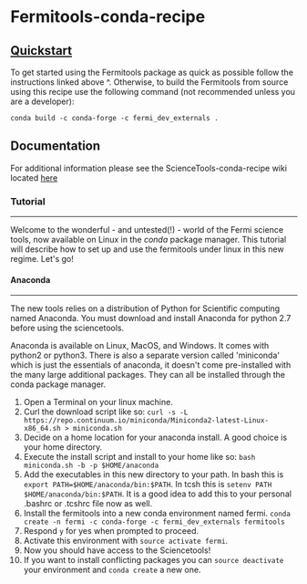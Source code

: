 # Fermitools-conda-recipe

## [Quickstart](https://github.com/fermi-lat/ScienceTools-conda-recipe/wiki/Quickstart-Guide) ##

To get started using the Fermitools package as quick as possible follow the instructions linked above ^.  Otherwise, to build the Fermitools from source using this recipe use the following command (not recommended unless you are a developer):

```
conda build -c conda-forge -c fermi_dev_externals .
```

## Documentation

For additional information please see the ScienceTools-conda-recipe wiki located [here](https://github.com/fermi-lat/ScienceTools-conda-recipe/wiki)

### Tutorial
---------

Welcome to the wonderful - and untested(!) - world of the Fermi science tools,
now available on Linux in the *conda* package manager. This tutorial will
describe how to set up and use the fermitools under linux in this new regime. 
Let's go!

#### Anaconda
--------

The new tools relies on a distribution of Python for Scientific computing named
Anaconda. You must download and install Anaconda for python 2.7 before using
the sciencetools.

Anaconda is available on Linux, MacOS, and Windows. It comes with python2 or
python3. There is also a separate version called 'miniconda' which is just the
essentials of anaconda, it doesn't come pre-installed with the many large 
additional packages. They can all be installed through the conda package
manager.

1. Open a Terminal on your linux machine.
1. Curl the download script like so: `curl -s -L
   https://repo.continuum.io/miniconda/Miniconda2-latest-Linux-x86_64.sh >
   miniconda.sh`
1. Decide on a home location for your anaconda install. A good choice is your
   home directory.
1. Execute the install script and install to your home like so: `bash
   miniconda.sh -b -p $HOME/anaconda`
1. Add the executables in this new directory to your path. In bash this is
   `export PATH=$HOME/anaconda/bin:$PATH`.  In tcsh this is `setenv PATH
   $HOME/anaconda/bin:$PATH`. It is a good idea to add this to your personal
   .bashrc or .tcshrc file now as well.
1. Install the fermitools into a new conda environment named fermi.
  `conda create -n fermi -c conda-forge -c fermi_dev_externals fermitools`
1. Respond `y` for yes when prompted to proceed.
1. Activate this environment with `source activate fermi`.
1. Now you should have access to the Sciencetools!
1. If you want to install conflicting packages you can `source deactivate` your environment and `conda create` a new one.

